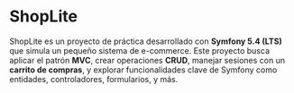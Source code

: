 # ShopLite
ShopLite es un proyecto de práctica desarrollado con **Symfony 5.4 (LTS)** que simula un pequeño sistema de e-commerce. Este proyecto busca aplicar el patrón **MVC**, crear operaciones **CRUD**, manejar sesiones con un **carrito de compras**, y explorar funcionalidades clave de Symfony como entidades, controladores, formularios, y más.
